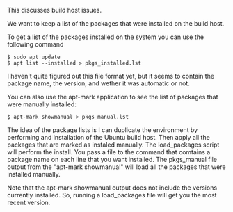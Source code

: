 This discusses build host issues.

We want to keep a list of the packages that were installed on the build host.

To get a list of the packages installed on the system you can use the following command

```
$ sudo apt update
$ apt list --installed > pkgs_installed.lst
```

I haven't quite figured out this file format yet, but it seems to contain the
package name, the version, and wether it was automatic or not.

You can also use the apt-mark application to see the list of packages that were
manually installed:

```
$ apt-mark showmanual > pkgs_manual.lst
```

The idea of the package lists is I can duplicate the environment by performing and
installation of the Ubuntu build host. Then apply all the packages that are marked
as instaled manually. The load_packages script will perform the install. You pass
a file to the command that comtains a package name on each line that you want
installed. The pkgs_manual file output from the "apt-mark showmanual" will load
all the packages that were installed manually.

Note that the apt-mark showmanual output does not include the versions currently installed.
So, running a load_packages file will get you the most recent version.


